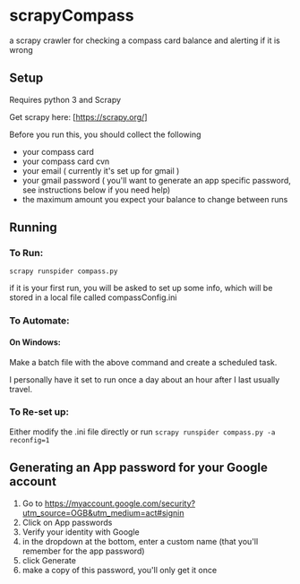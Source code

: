 # scrapyCompass
a scrapy crawler for checking a compass card balance and alerting if it is wrong

## Setup

Requires python 3 and Scrapy

Get scrapy here: [https://scrapy.org/]

Before you run this, you should collect the following
- your compass card
- your compass card cvn
- your email ( currently it's set up for gmail )
- your gmail password ( you'll want to generate an app specific password, see instructions below if you need help)
- the maximum amount you expect your balance to change between runs

## Running

### To Run:
 `scrapy runspider compass.py`

  if it is your first run, you will be asked to set up some info, which will be stored in a local file called compassConfig.ini

### To Automate:
 
#### On Windows:
  Make a batch file with the above command and create a scheduled task. 

  I personally have it set to run once a day about an hour after I last usually travel.


### To Re-set up:
 Either modify the .ini file directly or run 
  `scrapy runspider compass.py -a reconfig=1`


## Generating an App password for your Google account

1. Go to https://myaccount.google.com/security?utm_source=OGB&utm_medium=act#signin 
1. Click on App passwords
1. Verify your identity with Google
1. in the dropdown at the bottom, enter a custom name (that you'll remember for the app password)
1. click Generate
1. make a copy of this password, you'll only get it once
